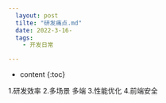 ```yaml
---
  layout: post
  tilte: "研发痛点.md"
  date: 2022-3-16-
  tags: 
    - 开发日常

---
```



* content
{:toc}


1.研发效率
2.多场景 多端
3.性能优化
4.前端安全
